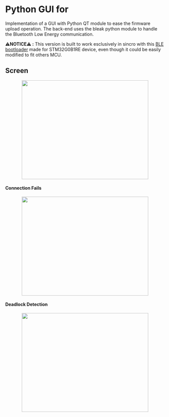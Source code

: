 # Python GUI for
Implementation of a GUI with Python QT module to ease the firmware upload operation. The back-end uses the bleak python module to handle the Bluetooth Low Energy communication.  

    
⚠️**NOTICE⚠️ :**  This version is built to work esclusively in sincro with this [BLE bootloader](https://github.com/francescoolivieri/BLE-Firmware-Update-STM32G0B1RE/tree/main/BLE_FW_Update) made for STM32G0B1RE device, even though it could be easily modified to fit others MCU.

## Screen
<p align="center">
  <img width="400" height="311.79" src="https://github.com/francescoolivieri/BLE-Firmware-Update-STM32G0B1RE/assets/113623927/fec17cf5-0cb7-4c56-a373-e12ecdfeafb2">
</p>

 #### Connection Fails
 <p align="center">
  <img width="400" height="311.79" src="https://github.com/francescoolivieri/BLE-Firmware-Update-STM32G0B1RE/assets/113623927/6d3c4882-00d0-4926-9e48-f1e38125fb60">
 </p> 
 
 #### Deadlock Detection
 <p align="center">
  <img width="400" height="311.79" src="https://github.com/francescoolivieri/BLE-Firmware-Update-STM32G0B1RE/assets/113623927/1cecc9a2-6ae5-4ee9-bd25-c5644d14d6e2">
 </p>
 
